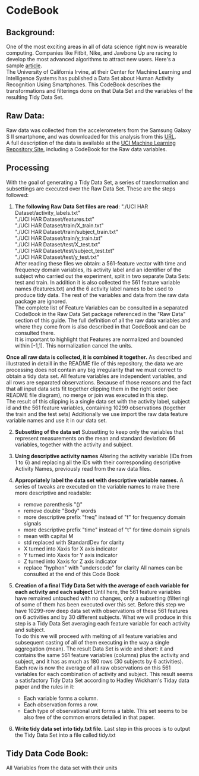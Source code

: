 # CodeBook


## Background:
One of the most exciting areas in all of data science right now is wearable computing. Companies like Fitbit, Nike, and Jawbone Up are racing to develop the most advanced algorithms to attract new users. Here's a sample [article](http://www.insideactivitytracking.com/data-science-activity-tracking-and-the-battle-for-the-worlds-top-sports-brand/).  
The University of California Irvine, at their Center for Machine Learning and Intelligence Systems has published a Data Set about Human Activity Recognition Using Smartphones. This CodeBook describes the transformations and filterings done on that Data Set and the variables of the resulting Tidy Data Set.


## Raw Data:
Raw data was collected from the accelerometers from the Samsung Galaxy S II smartphone, and was downloaded for this analysis from this [URL](https://d396qusza40orc.cloudfront.net/getdata%2Fprojectfiles%2FUCI%20HAR%20Dataset.zip).  
A full description of the data is available at the [UCI Machine Learning Repository Site](http://archive.ics.uci.edu/ml/datasets/Human+Activity+Recognition+Using+Smartphones), including a CodeBook for the Raw data variables.   


## Processing
With the goal of generating a Tidy Data Set, a series of transformation and subsettings are executed over the Raw Data Set. These are the steps followed:

1.  **The following Raw Data Set files are read**:
    "./UCI HAR Dataset/activity_labels.txt"  
    "./UCI HAR Dataset/features.txt"  
    "./UCI HAR Dataset/train/X_train.txt"  
    "./UCI HAR Dataset/train/subject_train.txt"  
    "./UCI HAR Dataset/train/y_train.txt"  
    "./UCI HAR Dataset/test/X_test.txt"  
    "./UCI HAR Dataset/test/subject_test.txt"  
    "./UCI HAR Dataset/test/y_test.txt"  
After reading these files we obtain: a 561-feature vector with time and frequency domain variables, its activity label and an identifier of the subject who carried out the experiment, split in two separate Data Sets: test and train. In addition it is also collected the 561 feature variable names (features.txt) and the 6 activity label names to be used to produce tidy data. The rest of the variables and data from the raw data package are ignored.  
The complete list of Feature Variables can be consulted in a separated CodeBook in the Raw Data Set package referenced in the "Raw Data" section of this guide. The full definition of all the raw data variables and where they come from is also described in that CodeBook and can be consulted there.  
It is important to highlight that Features are normalized and bounded within [-1,1]. This normalization cancel the units.

**Once all raw data is collected, it is combined it together.**
As described and illustrated in detaill in the README file of this repository, the data we are processing does not contain any big irregularity that we must correct to obtain a tidy data set. All feature variables are independent variables, and all rows are separated observations. Because of those reasons and the fact that all input data sets fit together clipping them in the right order (see README file diagram), no merge or join was executed in this step.  
The result of this clipping is a single data set with the activity label, subject id and the 561 feature variables, containing 10299 observations (together the train and the test sets)
Additionally we use import the raw data feature variable names and use it in our data set.

2.  **Subsetting of the data set**
Subsetting to keep only the variables that represent measurements on the mean and standard deviation: 66 variables, together with the activity and subject.

3.  **Using descriptive activity names**
Altering the activity variable (IDs from 1 to 6) and replacing all the IDs with their corresponding descriptive Activity Names, previously read from the raw data files.

4.  **Appropriately label the data set with descriptive variable names.**
A series of tweaks are executed on the variable names to make there more descriptive and readable:
    * remove parenthesis "()"
    * remove double "Body" words
    * more descriptive prefix "freq" instead of "f" for frequency domain signals
    * more descriptive prefix "time" instead of "t" for time domain signals
    * mean with capital M
    * std replaced with StandardDev for clarity
    * X turned into Xaxis for X axis indicator
    * Y turned into Xaxis for Y axis indicator
    * Z turned into Xaxis for Z axis indicator
    * replace "hyphon" with "underscode" for clarity
All names can be consulted at the end of this Code Book

5. **Creation of a final Tidy Data Set with the average of each variable for each activity and each subject**
Until here, the 561 feature variables have remained untouched with no changes, only a subsetting (filtering) of some of them has been executed over this set. Before this step we have 10299-row deep data set with observations of these 561 features on 6 activities and by 30 different subjects. What we will produce in this step is a Tidy Data Set averaging each feature variable for each activity and subject.  
To do this we will proceed with melting of all feature variables and subsequent casting of all of them executing in the way a single aggregation (mean).
The result Data Set is wide and short: it and contains the same 561 feature variables (columns) plus the activity and subject, and it has as much as 180 rows (30 subjects by 6 activities). Each row is now the average of all raw observations on this 561 variables for each combination of activity and subject.
This result seems a satisfactory Tidy Data Set according to Hadley Wickham's Tiday data paper and the rules in it:
    + Each variable forms a column.
    + Each observation forms a row.
    + Each type of observational unit forms a table.
This set seems to be also free of the common errors detailed in that paper.

6.  **Write tidy data set into tidy.txt file.**
Last step in this proces is to output the Tidy Data Set into a file called tidy.txt


## Tidy Data Code Book:
All Variables from the data set with their units

